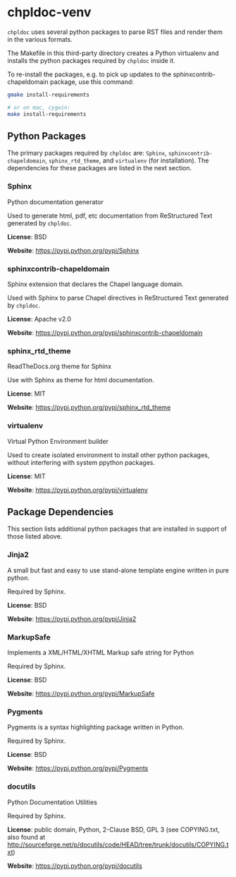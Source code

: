 chpldoc-venv
============

`chpldoc` uses several python packages to parse RST files and render them in
the various formats.

The Makefile in this third-party directory creates a Python virtualenv and
installs the python packages required by `chpldoc` inside it.

To re-install the packages, e.g. to pick up updates to the
sphinxcontrib-chapeldomain package, use this command:

```bash
gmake install-requirements

# or on mac, cygwin:
make install-requirements
```

Python Packages
---------------

The primary packages required by `chpldoc` are: `Sphinx`,
`sphinxcontrib-chapeldomain`, `sphinx_rtd_theme`, and `virtualenv` (for
installation). The dependencies for these packages are listed in the next
section.

### Sphinx

Python documentation generator

Used to generate html, pdf, etc documentation from ReStructured Text generated
by `chpldoc`.

**License**: BSD

**Website**: https://pypi.python.org/pypi/Sphinx

### sphinxcontrib-chapeldomain

Sphinx extension that declares the Chapel language domain.

Used with Sphinx to parse Chapel directives in ReStructured Text generated by
`chpldoc`.

**License**: Apache v2.0

**Website**: https://pypi.python.org/pypi/sphinxcontrib-chapeldomain

### sphinx_rtd_theme

ReadTheDocs.org theme for Sphinx

Use with Sphinx as theme for html documentation.

**License**: MIT

**Website**: https://pypi.python.org/pypi/sphinx_rtd_theme

### virtualenv

Virtual Python Environment builder

Used to create isolated environment to install other python packages, without
interfering with system ppython packages.

**License**: MIT

**Website**: https://pypi.python.org/pypi/virtualenv

Package Dependencies
--------------------

This section lists additional python packages that are installed in support of
those listed above.

### Jinja2

A small but fast and easy to use stand-alone template engine written in pure
python.

Required by Sphinx.

**License**: BSD

**Website**: https://pypi.python.org/pypi/Jinja2

### MarkupSafe

Implements a XML/HTML/XHTML Markup safe string for Python

Required by Sphinx.

**License**: BSD

**Website**: https://pypi.python.org/pypi/MarkupSafe

### Pygments

Pygments is a syntax highlighting package written in Python.

Required by Sphinx.

**License**: BSD

**Website**: https://pypi.python.org/pypi/Pygments

### docutils

Python Documentation Utilities

Required by Sphinx.

**License**: public domain, Python, 2-Clause BSD, GPL 3 (see COPYING.txt, also found at http://sourceforge.net/p/docutils/code/HEAD/tree/trunk/docutils/COPYING.txt)

**Website**: https://pypi.python.org/pypi/docutils
